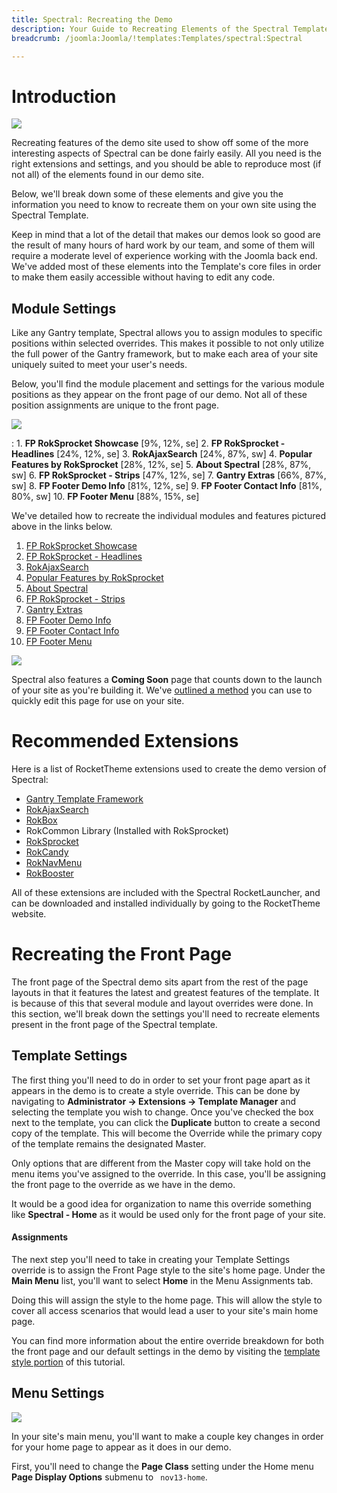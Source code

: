 ```yaml
---
title: Spectral: Recreating the Demo
description: Your Guide to Recreating Elements of the Spectral Template for Joomla
breadcrumb: /joomla:Joomla/!templates:Templates/spectral:Spectral

---
```


Introduction
=====

![][spectral2]

Recreating features of the demo site used to show off some of the more interesting aspects of Spectral can be done fairly easily. All you need is the right extensions and settings, and you should be able to reproduce most (if not all) of the elements found in our demo site. 

Below, we'll break down some of these elements and give you the information you need to know to recreate them on your own site using the Spectral Template.

Keep in mind that a lot of the detail that makes our demos look so good are the result of many hours of hard work by our team, and some of them will require a moderate level of experience working with the Joomla back end. We've added most of these elements into the Template's core files in order to make them easily accessible without having to edit any code.

Module Settings
-----

Like any Gantry template, Spectral allows you to assign modules to specific positions within selected overrides. This makes it possible to not only utilize the full power of the Gantry framework, but to make each area of your site uniquely suited to meet your user's needs.

Below, you'll find the module placement and settings for the various module positions as they appear on the front page of our demo. Not all of these position assignments are unique to the front page.

![][spectral]

:   1. **FP RokSprocket Showcase**  [9%, 12%, se]
    2. **FP RokSprocket - Headlines**  [24%, 12%, se]
    3. **RokAjaxSearch**  [24%, 87%, sw]
    4. **Popular Features by RokSprocket**  [28%, 12%, se]
    5. **About Spectral**  [28%, 87%, sw]
    6. **FP RokSprocket - Strips**  [47%, 12%, se]
    7. **Gantry Extras**  [66%, 87%, sw]
    8. **FP Footer Demo Info**  [81%, 12%, se]
    9. **FP Footer Contact Info** [81%, 80%, sw]
    10. **FP Footer Menu** [88%, 15%, se]

We've detailed how to recreate the individual modules and features pictured above in the links below.

1. [FP RokSprocket Showcase][module1]
2. [FP RokSprocket - Headlines][module2]
3. [RokAjaxSearch][module3]
4. [Popular Features by RokSprocket][module4]
5. [About Spectral][module5]
6. [FP RokSprocket - Strips][module6]
7. [Gantry Extras][module7]
8. [FP Footer Demo Info][module8]
9. [FP Footer Contact Info][module9]
10. [FP Footer Menu][module10]

![][comingsoon]

Spectral also features a **Coming Soon** page that counts down to the launch of your site as you're building it. We've [outlined a method][soon] you can use to quickly edit this page for use on your site.

Recommended Extensions
=====

Here is a list of RocketTheme extensions used to create the demo version of Spectral:

* [Gantry Template Framework][gantry]
* [RokAjaxSearch][rokajaxsearch]
* [RokBox][rokbox]
* RokCommon Library (Installed with RokSprocket)
* [RokSprocket][roksprocket]
* [RokCandy][rokcandy]
* [RokNavMenu][roknavmenu]
* [RokBooster][rokbooster]

All of these extensions are included with the Spectral RocketLauncher, and can be downloaded and installed individually by going to the RocketTheme website.

Recreating the Front Page
=====

The front page of the Spectral demo sits apart from the rest of the page layouts in that it features the latest and greatest features of the template. It is because of this that several module and layout overrides were done. In this section, we'll break down the settings you'll need to recreate elements present in the front page of the Spectral template.

Template Settings
-----

The first thing you'll need to do in order to set your front page apart as it appears in the demo is to create a style override. This can be done by navigating to **Administrator -> Extensions -> Template Manager** and selecting the template you wish to change.  Once you've checked the box next to the template, you can click the **Duplicate** button to create a second copy of the template. This will become the Override while the primary copy of the template remains the designated Master.

Only options that are different from the Master copy will take hold on the menu items you've assigned to the override. In this case, you'll be assigning the front page to the override as we have in the demo.

It would be a good idea for organization to name this override something like **Spectral - Home** as it would be used only for the front page of your site.

#### Assignments

The next step you'll need to take in creating your Template Settings override is to assign the Front Page style to the site's home page. Under the **Main Menu** list, you'll want to select **Home** in the Menu Assignments tab.

Doing this will assign the style to the home page. This will allow the style to cover all access scenarios that would lead a user to your site's main home page.

You can find more information about the entire override breakdown for both the front page and our default settings in the demo by visiting the [template style portion][demooverride] of this tutorial.

Menu Settings
-----

![][mainmenu]

In your site's main menu, you'll want to make a couple key changes in order for your home page to appear as it does in our demo.

First, you'll need to change the **Page Class** setting under the Home menu **Page Display Options** submenu to ` nov13-home`.

[gantry]: http://gantry-framework.org/download
[rokajaxsearch]: http://www.rockettheme.com/extensions-joomla/rokajaxsearch
[rokbox]: http://www.rockettheme.com/extensions-joomla/rokbox
[roksprocket]: http://www.rockettheme.com/extensions-joomla/roksprocket
[spectral]: assets/spectral.jpeg
[spectral2]: assets/spectral2.jpeg
[demooverride]: demo_override.md
[roknavmenu]: http://www.rockettheme.com/extensions-joomla/roknavmenu
[rokbooster]: http://www.rockettheme.com/extensions-joomla/rokbooster
[rokcandy]: http://www.rockettheme.com/extensions-joomla/rokcandy
[module1]: demo_module_1.md
[module2]: demo_module_2.md
[module3]: demo_module_3.md
[module4]: demo_module_4.md
[module5]: demo_module_5.md
[module6]: demo_module_6.md
[module7]: demo_module_7.md
[module8]: demo_module_8.md
[module9]: demo_module_9.md
[module10]: demo_module_10.md
[comingsoon]: assets/comingsoon.jpeg
[soon]: comingsoon.md
[mainmenu]: assets/menu_1.jpeg
[icons]: http://fortawesome.github.io/Font-Awesome/icons/
[scroll]: assets/demo_2.jpeg